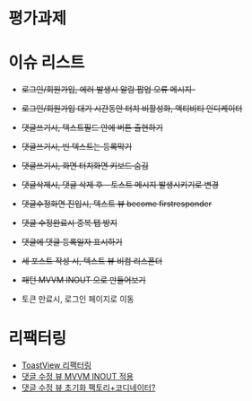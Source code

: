 # 평가과제

# 이슈 리스트
- ~~로그인/회원가입, 에러 발생시 알람 팝업 오류 메시지-~~
- ~~로그인/회원가입 대기 시간동안 터치 비활성화, 액티비티 인디케이터~~

- ~~댓글쓰기시, 텍스트필드 안에 버튼 출현하기~~
- ~~댓글쓰기시, 빈 텍스트는 등록막기~~
- ~~댓글쓰기시, 화면 터치화면 키보드 숨김~~
- ~~댓글삭제시, 댓글 삭제 후 - 토스트 메시지 발생시키기로 변경~~
- ~~댓글수정화면 진입시, 텍스트 뷰 become firstresponder~~
- ~~댓글 수정완료시 중복 탭 방지~~
- ~~댓글에 댓글 등록일자 표시하기~~

- ~~세 포스트 작성 시, 텍스트 뷰 비컴 리스폰더~~

- ~~패턴 MVVM INOUT 으로 만들어보기~~

- 토큰 만료시, 로그인 페이지로 이동

# 리팩터링
- [ToastView 리팩터링](https://gookbobhenry.notion.site/Toast-7f470fbeda134e608a0e639e79b069bb)
- [댓글 수정 뷰 MVVM INOUT 적용](https://gookbobhenry.notion.site/e310321192cb42c1bc60ff01aa63d0c6)
- [댓글 수정 뷰 초기화 팩토리+코디네이터?](https://gookbobhenry.notion.site/7fb268ce30824290b277bf30da966dd0)